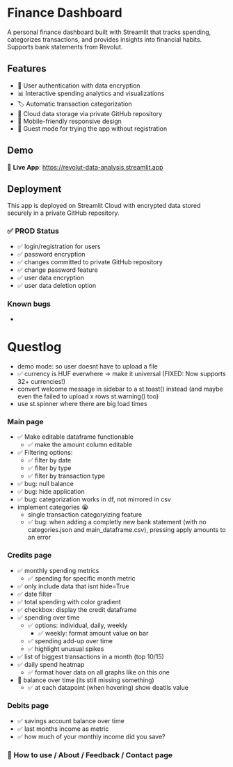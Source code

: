 # Finance Dashboard

A personal finance dashboard built with Streamlit that tracks spending, categorizes transactions, and provides insights into financial habits. Supports bank statements from Revolut.

## Features
- 🔐 User authentication with data encryption
- 📊 Interactive spending analytics and visualizations
- 🏷️ Automatic transaction categorization
- 💾 Cloud data storage via private GitHub repository
- 📱 Mobile-friendly responsive design
- 👤 Guest mode for trying the app without registration

## Demo
🚀 **Live App**: https://revolut-data-analysis.streamlit.app

## Deployment
This app is deployed on Streamlit Cloud with encrypted data stored securely in a private GitHub repository.

### ✅ PROD Status
- ✅ login/registration for users
- ✅ password encryption
- ✅ changes committed to private GitHub repository
- ✅ change password feature
- ✅ user data encryption
- ✅ user data deletion option

### Known bugs
- 

# Questlog

- demo mode: so user doesnt have to upload a file
- ✅ currency is HUF everwhere -> make it universal (FIXED: Now supports 32+ currencies!)
- convert welcome message in sidebar to a st.toast() instead (and maybe even the failed to upload x rows st.warning() too)
- use st.spinner where there are big load times

### Main page
- ✅ Make editable dataframe functionable
    - ✅ make the amount column editable
- ✅ Filtering options:
    - ✅ filter by date
    - ✅ filter by type
    - ✅ filter by transaction type
- ✅ bug: null balance
- ✅ bug: hide application
- ✅ bug: categorization works in df, not mirrored in csv
- implement categories 😭 
    - single transaction categoryizing feature
    - ✅ bug: when adding a completly new bank statement (with no categories.json and main_dataframe.csv), pressing apply amounts to an error

### Credits page
- ✅ monthly spending metrics
    - ✅ spending for specific month metric
- ✅ only include data that isnt hide=True
- ✅ date filter
- ✅ total spending with color gradient
- ✅ checkbox: display the credit dataframe
- ✅ spending over time
    - ✅ options: individual, daily, weekly
        - ✅ weekly: format amount value on bar
    - ✅ spending add-up over time
    - ✅ highlight unusual spikes
- ✅ list of biggest transactions in a month (top 10/15)
- ✅ daily spend heatmap
    - ✅ format hover data on all graphs like on this one
- 🚧 balance over time (its still missing something)
    - ✅ at each datapoint (when hovering) show deatils value

### Debits page
- ✅ savings account balance over time
- ✅ last months income as metric
- ✅ how much of your monthly income did you save?

### 🚧 How to use / About / Feedback / Contact page
